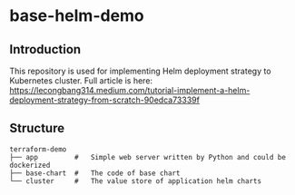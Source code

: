 # base-helm-demo

## Introduction
This repository is used for implementing Helm deployment strategy to Kubernetes cluster. Full article is here: https://lecongbang314.medium.com/tutorial-implement-a-helm-deployment-strategy-from-scratch-90edca73339f

## Structure

```
terraform-demo
├── app         #   Simple web server written by Python and could be dockerized 
├── base-chart  #   The code of base chart
└── cluster     #   The value store of application helm charts
```
